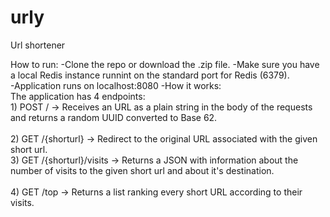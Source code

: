 # urly
Url shortener

How to run:
-Clone the repo or download the .zip file. 
-Make sure you have a local Redis instance runnint on the standard port for Redis (6379).  
-Application runs on localhost:8080
-How it works:<br/>
  The application has 4 endpoints:<br/>
    1) POST /                     ->  Receives an URL as a plain string in the body of the requests and returns a random UUID converted to Base 62.<br/>  
    2) GET  /{shorturl}           ->  Redirect to the original URL associated with the given short url.<br/> 
    3) GET  /{shorturl}/visits    ->  Returns a JSON with information about the number of visits to the given short url and about it's destination.<br/>       
    4) GET  /top                  ->  Returns a list ranking every short URL according to their visits.
